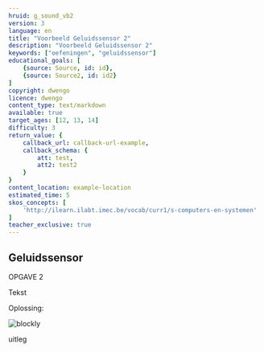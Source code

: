 ```yaml
---
hruid: g_sound_vb2
version: 3
language: en
title: "Voorbeeld Geluidssensor 2"
description: "Voorbeeld Geluidssensor 2"
keywords: ["oefeningen", "geluidssensor"]
educational_goals: [
    {source: Source, id: id}, 
    {source: Source2, id: id2}
]
copyright: dwengo
licence: dwengo
content_type: text/markdown
available: true
target_ages: [12, 13, 14]
difficulty: 3
return_value: {
    callback_url: callback-url-example,
    callback_schema: {
        att: test,
        att2: test2
    }
}
content_location: example-location
estimated_time: 5
skos_concepts: [
    'http://ilearn.ilabt.imec.be/vocab/curr1/s-computers-en-systemen'
]
teacher_exclusive: true
---
```

## Geluidssensor

OPGAVE 2

Tekst

Oplossing:  

![blockly](@learning-object/matrix_m1/nl/3)

<div class="alert alert-box alert-success">
uitleg
</div>